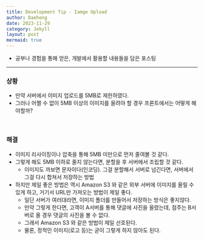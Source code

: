 ```yaml
---
title: Development Tip - Iamge Upload
author: Daehong
date: 2023-11-29
category: Jekyll
layout: post
mermaid: true
---
```


* 공부나 경험을 통해 얻은, 개발에서 활용할 내용들을 담은 포스팅

<hr>

### 상황
* 만약 서버에서 이미지 업로드를 5MB로 제한하였다.
* 그러나 어쩔 수 없이 5MB 이상의 이미지를 올려야 할 경우 프론트에서는 어떻게 해야할까?

<br>

### 해결
* 이미지 리사이징이나 압축을 통해 5MB 미만으로 먼저 줄여볼 것 같다.
* 그렇게 해도 5MB 이하로 줄지 않는다면, 분할을 후 서버에서 조립할 것 같다.
	* 이미지도 까보면 문자이다(인코딩). 그걸 분할해서 서버로 넘긴다면, 서버에서 그걸 다시 합쳐서 저장하는 방법
* 하지만 제일 좋은 방법은 역시 Amazon S3 와 같은 외부 서버에 이미지를 올릴 수 있게 하고, 거기서 URL만 가져오는 방법이 제일 좋다.
	* 일단 서버가 여러대라면, 이미지 폴더를 만들어서 저장하는 방식은 좋지않다.
	* 만약 그렇게 한다면, 고객이 A서버를 통해 댓글에 사진을 올렸는데, 점주는 B서버로 올 경우 댓글의 사진을 볼 수 없다.
	* 그래서 Amazon S3 와 같은 방법이 제일 선호된다.
	* 물론, 정적인 이미지(로고 등)는 굳이 그렇게 하지 않아도 된다.


<br>
<br>
<br>
<br>
<br>